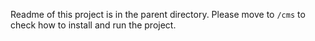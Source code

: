 Readme of this project is in the parent directory. Please move to `/cms` to check how to install and run the project. 